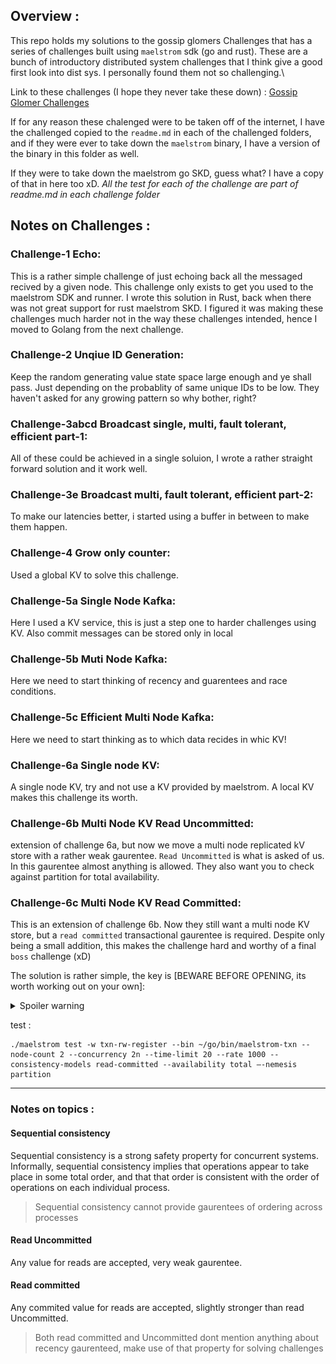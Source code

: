 ## Overview : 
This repo holds my solutions to the gossip glomers Challenges that has a series of challenges built using `maelstrom` sdk (go and rust). These are a bunch of introductory distributed system challenges that I think give a good first look into dist sys. I personally found them not so challenging.\

Link to these challenges (I hope they never take these down) : [Gossip Glomer Challenges](https://fly.io/dist-sys/)

If for any reason these chalenged were to be taken off of the internet, I have the challenged copied to the `readme.md` in each of the challenged folders, and if they were ever to take down the `maelstrom` binary, I have a version of the binary in this folder as well. 

If they were to take down the maelstrom go SKD, guess what? I have a copy of that in here too xD. *All the test for each of the challenge are part of readme.md in each challenge folder*

## Notes on Challenges : 

### Challenge-1 Echo:

This is a rather simple challenge of just echoing back all the messaged recived by a given node. This challenge only exists to get you used to the maelstrom SDK and runner. I wrote this solution in Rust, back when there was not great support for rust maelstrom SKD.
I figured it was making these challenges much harder not in the way these challenges intended, hence I moved to Golang from the next challenge.

### Challenge-2 Unqiue ID Generation: 

Keep the random generating value state space large enough and ye shall pass. Just depending on the probablity of same unique IDs to be low. They haven't asked for any growing pattern so why bother, right?


### Challenge-3abcd Broadcast single, multi, fault tolerant, efficient part-1:

All of these could be achieved in a single soluion, I wrote a rather straight forward solution and it work well.

### Challenge-3e Broadcast multi, fault tolerant, efficient part-2:

To make our latencies better, i started using a buffer in between to make them happen.

### Challenge-4 Grow only counter:

Used a global KV to solve this challenge.

### Challenge-5a Single Node Kafka:

Here I used a KV service, this is just a step one to harder challenges using KV. Also commit messages can be stored only in local

### Challenge-5b Muti Node Kafka: 

Here we need to start thinking of recency and guarentees and race conditions. 

### Challenge-5c Efficient Multi Node Kafka:

Here we need to start thinking as to which data recides in whic KV!

### Challenge-6a Single node KV:

A single node KV, try and not use a KV provided by maelstrom. A local KV makes this challenge its worth.

### Challenge-6b Multi Node KV Read Uncommitted:

extension of challenge 6a, but now we move a multi node replicated kV store with a rather weak gaurentee. `Read Uncommitted` is what is asked of us. In this gaurentee almost anything is allowed. They also want you to check against partition for total availability.

### Challenge-6c Multi Node KV Read Committed:

This is an extension of challenge 6b. Now they still want a multi node KV store, but a `read committed` transactional gaurentee is required. Despite only being a small addition, this makes the challenge hard and worthy of a final `boss` challenge (xD)

The solution is rather simple, the key is [BEWARE BEFORE OPENING, its worth working out on your own]: 

<details>
  <summary>Spoiler warning</summary>

  Jespen asks for total availability, this is only possible if stale reads are allowed. In this challenge Jespen accepts all stale read. To handle intermediated reads make sure to get one lock per transaction and not break up the transaction.
  
  ![image](./6c.jpeg)
  
</details>

test :

```
./maelstrom test -w txn-rw-register --bin ~/go/bin/maelstrom-txn --node-count 2 --concurrency 2n --time-limit 20 --rate 1000 --consistency-models read-committed --availability total –-nemesis partition
```

--- 
### Notes on topics : 

#### Sequential consistency 
Sequential consistency is a strong safety property for concurrent systems. Informally, sequential consistency implies that operations appear to take place in some total order, and that that order is consistent with the order of operations on each individual process.

> Sequential consistency cannot provide gaurentees of ordering across processes


#### Read Uncommitted 

Any value for reads are accepted, very weak gaurentee.

#### Read committed

Any commited value for reads are accepted, slightly stronger than read Uncommitted.

> Both read committed and Uncommitted dont mention anything about recency gaurenteed, make use of that property for solving challenges
